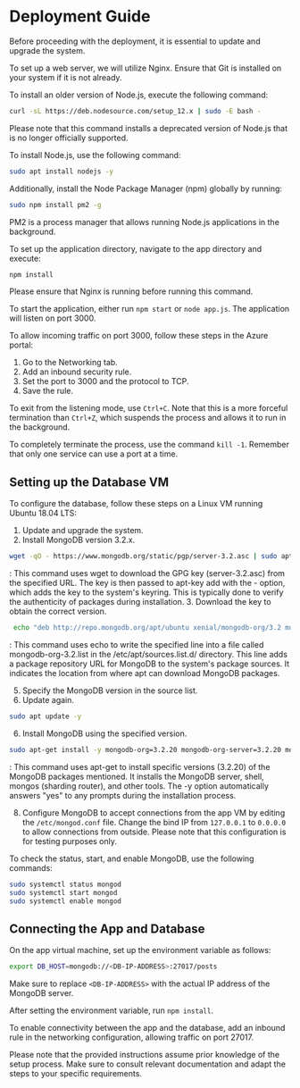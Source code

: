 # Deployment Guide

Before proceeding with the deployment, it is essential to update and upgrade the system.

To set up a web server, we will utilize Nginx. Ensure that Git is installed on your system if it is not already.

To install an older version of Node.js, execute the following command:

```bash
curl -sL https://deb.nodesource.com/setup_12.x | sudo -E bash -
```

Please note that this command installs a deprecated version of Node.js that is no longer officially supported.

To install Node.js, use the following command:
```bash
sudo apt install nodejs -y
```
Additionally, install the Node Package Manager (npm) globally by running:
```bash
sudo npm install pm2 -g
```
PM2 is a process manager that allows running Node.js applications in the background.

To set up the application directory, navigate to the app directory and execute:
```bash
npm install
```
Please ensure that Nginx is running before running this command.

To start the application, either run `npm start` or `node app.js`. The application will listen on port 3000.

To allow incoming traffic on port 3000, follow these steps in the Azure portal:
1. Go to the Networking tab.
2. Add an inbound security rule.
3. Set the port to 3000 and the protocol to TCP.
4. Save the rule.

To exit from the listening mode, use `Ctrl+C`. Note that this is a more forceful termination than `Ctrl+Z`, which suspends the process and allows it to run in the background.

To completely terminate the process, use the command `kill -1`. Remember that only one service can use a port at a time.

## Setting up the Database VM

To configure the database, follow these steps on a Linux VM running Ubuntu 18.04 LTS:
1. Update and upgrade the system.
2. Install MongoDB version 3.2.x.
```bash
wget -qO - https://www.mongodb.org/static/pgp/server-3.2.asc | sudo apt-key add -
```
: This command uses wget to download the GPG key (server-3.2.asc) from the specified URL. The key is then passed to apt-key add with the - option, which adds the key to the system's keyring. This is typically done to verify the authenticity of packages during installation.
3. Download the key to obtain the correct version.
```bash
 echo "deb http://repo.mongodb.org/apt/ubuntu xenial/mongodb-org/3.2 multiverse" | sudo tee /etc/apt/sources.list.d/mongodb-org-3.2.list
 ```
: This command uses echo to write the specified line into a file called mongodb-org-3.2.list in the /etc/apt/sources.list.d/ directory. This line adds a package repository URL for MongoDB to the system's package sources. It indicates the location from where apt can download MongoDB packages.


5. Specify the MongoDB version in the source list.
5. Update again.
```bash 
sudo apt update -y
```
6. Install MongoDB using the specified version.
```bash
sudo apt-get install -y mongodb-org=3.2.20 mongodb-org-server=3.2.20 mongodb-org-shell=3.2.20 mongodb-org-mongos=3.2.20 mongodb-org-tools=3.2.20
```
: This command uses apt-get to install specific versions (3.2.20) of the MongoDB packages mentioned. It installs the MongoDB server, shell, mongos (sharding router), and other tools. The -y option automatically answers "yes" to any prompts during the installation process.

8. Configure MongoDB to accept connections from the app VM by editing the `/etc/mongod.conf` file. Change the bind IP from `127.0.0.1` to `0.0.0.0` to allow connections from outside. Please note that this configuration is for testing purposes only.

To check the status, start, and enable MongoDB, use the following commands:
```bash
sudo systemctl status mongod
sudo systemctl start mongod
sudo systemctl enable mongod
```

## Connecting the App and Database

On the app virtual machine, set up the environment variable as follows:
```bash
export DB_HOST=mongodb://<DB-IP-ADDRESS>:27017/posts
```
Make sure to replace `<DB-IP-ADDRESS>` with the actual IP address of the MongoDB server.

After setting the environment variable, run `npm install`.

To enable connectivity between the app and the database, add an inbound rule in the networking configuration, allowing traffic on port 27017.

Please note that the provided instructions assume prior knowledge of the setup process. Make sure to consult relevant documentation and adapt the steps to your specific requirements.

